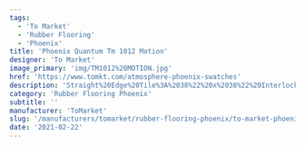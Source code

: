 ```yaml
---
tags:
  - 'To Market'
  - 'Rubber Flooring'
  - 'Phoenix'
title: 'Phoenix Quantum Tm 1012 Motion'
designer: 'To Market'
image_primary: 'img/TM1012%20MOTION.jpg'
href: 'https://www.tomkt.com/atmosphere-phoenix-swatches'
description: 'Straight%20Edge%20Tile%3A%2038%22%20x%2038%22%20Interlocking%20Tile%3A%2037%22%20x%2037%22'
category: 'Rubber Flooring Phoenix'
subtitle: ''
manufacturer: 'ToMarket'
slug: '/manufacturers/tomarket/rubber-flooring-phoenix/to-market-phoenix-quantum-tm-1012-motion'
date: '2021-02-22'
---
```

